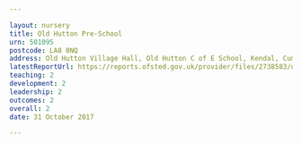 ```yaml
---

layout: nursery
title: Old Hutton Pre-School
urn: 501095
postcode: LA8 0NQ
address: Old Hutton Village Hall, Old Hutton C of E School, Kendal, Cumbria, LA8 0NQ
latestReportUrl: https://reports.ofsted.gov.uk/provider/files/2738583/urn/501095.pdf
teaching: 2
development: 2
leadership: 2
outcomes: 2
overall: 2
date: 31 October 2017

---
```


